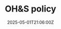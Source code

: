 ---
title: OH&S policy
linkTitle: OH&S policy
date: '2025-05-01T21:06:00Z'
weight: 1
description: Green Orbit Digital is committed to a safe work environment, focusing
  on preventing injuries and promoting wellbeing through risk management, compliance
  with ISO 45001, employee training, and open communication regarding health and safety.
  The policy will be reviewed annually for effectiveness.
draft: false
ref: ohs-policy
---
